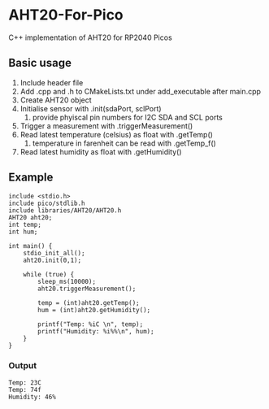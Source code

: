 # AHT20-For-Pico
C++ implementation of AHT20 for RP2040 Picos

## Basic usage
1. Include header file
2. Add .cpp and .h to CMakeLists.txt under add_executable after main.cpp
3. Create AHT20 object
4. Initialise sensor with .init(sdaPort, sclPort)
   1. provide phyiscal pin numbers for I2C SDA and SCL ports
5. Trigger a measurement with .triggerMeasurement()
6. Read latest temperature (celsius) as float with .getTemp()
   1. temperature in farenheit can be read with .getTemp_f()
7. Read latest humidity as float with .getHumidity()

## Example
 
    include <stdio.h>
    include pico/stdlib.h
    include libraries/AHT20/AHT20.h
    AHT20 aht20;
    int temp;
    int hum;
    
    int main() {
        stdio_init_all();
        aht20.init(0,1);
    
        while (true) {
            sleep_ms(10000);
            aht20.triggerMeasurement();
    
            temp = (int)aht20.getTemp();
            hum = (int)aht20.getHumidity();
    
            printf("Temp: %iC \n", temp);
            printf("Humidity: %i%%\n", hum);
        }
    }

### Output
    Temp: 23C
    Temp: 74f
    Humidity: 46%